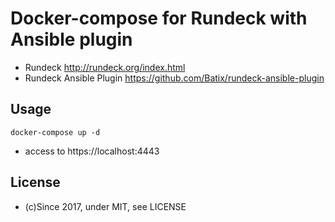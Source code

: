 # Docker-compose for Rundeck with Ansible plugin

* Rundeck http://rundeck.org/index.html
* Rundeck Ansible Plugin https://github.com/Batix/rundeck-ansible-plugin

## Usage
```
docker-compose up -d
```
* access to https://localhost:4443

## License
* (c)Since 2017, under MIT, see LICENSE
